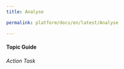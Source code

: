 ```yaml
---
title: Analyse

permalink: platform/docs/en/latest/Analyse

---
```

#### Topic Guide
###### Action Task
